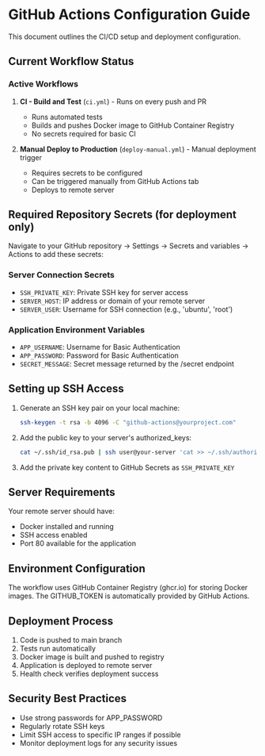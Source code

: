 # GitHub Actions Configuration Guide

This document outlines the CI/CD setup and deployment configuration.

## Current Workflow Status

### Active Workflows
1. **CI - Build and Test** (`ci.yml`) - Runs on every push and PR
   - Runs automated tests
   - Builds and pushes Docker image to GitHub Container Registry
   - No secrets required for basic CI

2. **Manual Deploy to Production** (`deploy-manual.yml`) - Manual deployment trigger
   - Requires secrets to be configured
   - Can be triggered manually from GitHub Actions tab
   - Deploys to remote server

## Required Repository Secrets (for deployment only)

Navigate to your GitHub repository → Settings → Secrets and variables → Actions to add these secrets:

### Server Connection Secrets
- `SSH_PRIVATE_KEY`: Private SSH key for server access
- `SERVER_HOST`: IP address or domain of your remote server
- `SERVER_USER`: Username for SSH connection (e.g., 'ubuntu', 'root')

### Application Environment Variables
- `APP_USERNAME`: Username for Basic Authentication
- `APP_PASSWORD`: Password for Basic Authentication  
- `SECRET_MESSAGE`: Secret message returned by the /secret endpoint

## Setting up SSH Access

1. Generate an SSH key pair on your local machine:
   ```bash
   ssh-keygen -t rsa -b 4096 -C "github-actions@yourproject.com"
   ```

2. Add the public key to your server's authorized_keys:
   ```bash
   cat ~/.ssh/id_rsa.pub | ssh user@your-server 'cat >> ~/.ssh/authorized_keys'
   ```

3. Add the private key content to GitHub Secrets as `SSH_PRIVATE_KEY`

## Server Requirements

Your remote server should have:
- Docker installed and running
- SSH access enabled
- Port 80 available for the application

## Environment Configuration

The workflow uses GitHub Container Registry (ghcr.io) for storing Docker images.
The GITHUB_TOKEN is automatically provided by GitHub Actions.

## Deployment Process

1. Code is pushed to main branch
2. Tests run automatically
3. Docker image is built and pushed to registry
4. Application is deployed to remote server
5. Health check verifies deployment success

## Security Best Practices

- Use strong passwords for APP_PASSWORD
- Regularly rotate SSH keys
- Limit SSH access to specific IP ranges if possible
- Monitor deployment logs for any security issues